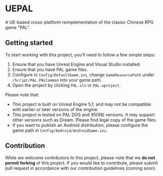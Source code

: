 # UEPAL
A UE-based cross-platform reimplementation of the classic Chinese RPG game "PAL".

## Getting started
To start working with this project, you'll need to follow a few simple steps:
1. Ensure that you have Unreal Engine and Visual Studio installed.
2. Ensure that you have PAL game files.
3. Configure in `Config/DefaultGame.ini`, change `GameResourcePath` under `/Script/PAL.PALCommon` into your game path.
4. Open the project by clicking `PAL.sln` or `PAL.uproject`.

Please note that:
- This project is built on Unreal Engine 5.1, and may not be compatible with earlier or later versions of the engine.
- This project is tested on PAL DOS and 95(98) versions. It may support other versions such as Dream. Please find legal copy of the game files. 
- If you want to publish an Android distribution, please configure the game path in `Config/Android/AndroidGame.ini`.

## Contribution
While we welcome contributors to this project, please note that we **do not permit forking** of this project. If you would like to contribute, please submit pull request in accordance with our contribution guidelines (coming soon).
